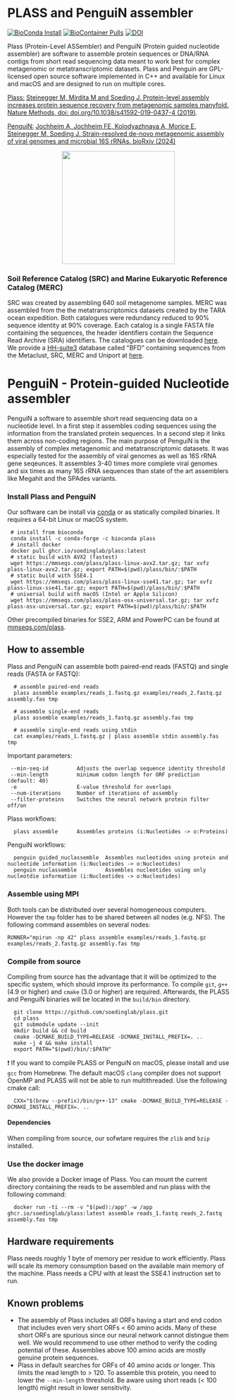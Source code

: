 # PLASS and PenguiN assembler
[![BioConda Install](https://img.shields.io/conda/dn/bioconda/plass.svg?style=flag&label=BioConda%20install)](https://anaconda.org/bioconda/plass)
[![BioContainer Pulls](https://img.shields.io/endpoint?url=https%3A%2F%2Fmmseqs.com%2Fbiocontainer.php%3Fcontainer%3Dplass)](https://biocontainers.pro/#/tools/plass)
[![DOI](https://zenodo.org/badge/118119513.svg)](https://zenodo.org/badge/latestdoi/118119513)

Plass (Protein-Level ASSembler) and PenguiN (Protein guided nucleotide assembler) are software to assemble protein sequences or DNA/RNA contigs from short read sequencing data meant to work best for complex metagenomic or metatranscriptomic datasets. Plass and Penguin are GPL-licensed open source software implemented in C++ and available for Linux and macOS and are designed to run on multiple cores. 

[Plass:](https://github.com/soedinglab/plass/tree/master?tab=readme-ov-file#plass---protein-level-assembler) [Steinegger M, Mirdita M and Soeding J. Protein-level assembly increases protein sequence recovery from metagenomic samples manyfold. Nature Methods, doi: doi.org/10.1038/s41592-019-0437-4 (2019)](https://www.nature.com/articles/s41592-019-0437-4).

[PenguiN:](https://github.com/soedinglab/plass/tree/master?tab=readme-ov-file#penguin---Protein-guided-Nucleotide-Assembler) [Jochheim A, Jochheim FE, Kolodyazhnaya A, Morice E, Steinegger M, Soeding J. Strain-resolved de-novo metagenomic assembly of viral genomes and microbial 16S rRNAs. bioRxiv (2024)](https://www.biorxiv.org/content/10.1101/2024.03.29.587318v1)

<p align="center"><img src="https://raw.githubusercontent.com/soedinglab/plass/master/.github/plass.png" height="256" /></p>

### Soil Reference Catalog (SRC) and Marine Eukaryotic Reference Catalog (MERC)
SRC was created by assembling 640 soil metagenome samples. MERC was assembled from the the metatranscriptomics datasets created by the TARA ocean expedition. Both catalogues were redundancy reduced to 90% sequence identity at 90% coverage.
Each catalog is a single FASTA file containing the sequences, the header identifiers contain the Sequence Read Archive (SRA) identifiers.
The catalogues can be downloaded [here](http://wwwuser.gwdg.de/~compbiol/plass/current_release/).
We provide a [HH-suite3](https://github.com/soedinglab/hh-suite) database called "BFD" containing sequences from the Metaclust, SRC, MERC and Uniport at [here](https://bfd.mmseqs.com/).

# PenguiN - Protein-guided Nucleotide assembler
PenguiN a software to assemble short read sequencing data on a nucleotide level. In a first step it assembles coding sequences using the information from the translated protein sequences. In a second step it links them across non-coding regions. The main purpose of PenguiN is the assembly of complex metagenomic and metatranscriptomic datasets. It was especially tested for the assembly of viral genomes as well as 16S rRNA gene seqeunces. It assembles 3-40 times more complete viral genomes and six times as many 16S rRNA sequences than state of the art assemblers like Megahit and the SPAdes variants.

### Install Plass and PenguiN
Our software can be install via [conda](https://github.com/conda-forge/miniforge) or as statically compiled binaries. It requires a 64-bit Linux or macOS system.

     # install from bioconda
     conda install -c conda-forge -c bioconda plass 
     # install docker
     docker pull ghcr.io/soedinglab/plass:latest
     # static build with AVX2 (fastest)
     wget https://mmseqs.com/plass/plass-linux-avx2.tar.gz; tar xvfz plass-linux-avx2.tar.gz; export PATH=$(pwd)/plass/bin/:$PATH
     # static build with SSE4.1
     wget https://mmseqs.com/plass/plass-linux-sse41.tar.gz; tar xvfz plass-linux-sse41.tar.gz; export PATH=$(pwd)/plass/bin/:$PATH
     # universal build with macOS (Intel or Apple Silicon)
     wget https://mmseqs.com/plass/plass-osx-universal.tar.gz; tar xvfz plass-osx-universal.tar.gz; export PATH=$(pwd)/plass/bin/:$PATH

Other precompiled binaries for SSE2, ARM and PowerPC can be found at [mmseqs.com/plass](https://mmseqs.com/plass).

## How to assemble
Plass and PenguiN can assemble both paired-end reads (FASTQ) and single reads (FASTA or FASTQ):

      # assemble paired-end reads 
      plass assemble examples/reads_1.fastq.gz examples/reads_2.fastq.gz assembly.fas tmp

      # assemble single-end reads 
      plass assemble examples/reads_1.fastq.gz assembly.fas tmp

      # assemble single-end reads using stdin
      cat examples/reads_1.fastq.gz | plass assemble stdin assembly.fas tmp


Important parameters: 

     --min-seq-id         Adjusts the overlap sequence identity threshold
     --min-length         minimum codon length for ORF prediction (default: 40)
     -e                   E-value threshold for overlaps 
     --num-iterations     Number of iterations of assembly
     --filter-proteins    Switches the neural network protein filter off/on

Plass workflows: 

      plass assemble      Assembles proteins (i:Nucleotides -> o:Proteins)
      
      
PenguiN workflows: 

      penguin guided_nuclassemble  Assembles nucleotides using protein and nucleotide information (i:Nucleotides -> o:Nucleotides)
      penguin nuclassemble         Assembles nucleotides using only nucleotdie information (i:Nucleotides -> o:Nucleotides)

### Assemble using MPI 
Both tools can be distributed over several homogeneous computers. However the `tmp` folder has to be shared between all nodes (e.g. NFS). The following command assembles on several nodes:

    RUNNER="mpirun -np 42" plass assemble examples/reads_1.fastq.gz examples/reads_2.fastq.gz assembly.fas tmp


### Compile from source
Compiling from source has the advantage that it will be optimized to the specific system, which should improve its performance. To compile `git`, `g++` (4.9 or higher) and `cmake` (3.0 or higher) are required. Afterwards, the PLASS and PenguiN binaries will be located in the `build/bin` directory.

      git clone https://github.com/soedinglab/plass.git
      cd plass
      git submodule update --init
      mkdir build && cd build
      cmake -DCMAKE_BUILD_TYPE=RELEASE -DCMAKE_INSTALL_PREFIX=. ..
      make -j 4 && make install
      export PATH="$(pwd)/bin/:$PATH"
        
:exclamation: If you want to compile PLASS or PenguiN on macOS, please install and use `gcc` from Homebrew. The default macOS `clang` compiler does not support OpenMP and PLASS will not be able to run multithreaded. Use the following cmake call:

      CXX="$(brew --prefix)/bin/g++-13" cmake -DCMAKE_BUILD_TYPE=RELEASE -DCMAKE_INSTALL_PREFIX=. ..

#### Dependencies

When compiling from source, our sofwtare requires the `zlib` and `bzip` installed.

### Use the docker image
We also provide a Docker image of Plass. You can mount the current directory containing the reads to be assembled and run plass with the following command:

      docker run -ti --rm -v "$(pwd):/app" -w /app ghcr.io/soedinglab/plass:latest assemble reads_1.fastq reads_2.fastq assembly.fas tmp

## Hardware requirements
Plass needs roughly 1 byte of memory per residue to work efficiently. Plass will scale its memory consumption based on the available main memory of the machine. Plass needs a CPU with at least the SSE4.1 instruction set to run. 

## Known problems 
* The assembly of Plass includes all ORFs having a start and end codon that includes even very short ORFs < 60 amino acids. Many of these short ORFs are spurious since our neural network cannot distingue them well. We would recommend to use other method to verify the coding potential of these. Assemblies above 100 amino acids are mostly genuine protein sequences. 
* Plass in default searches for ORFs of 40 amino acids or longer. This limits the read length to > 120. To assemble this protein, you need to lower the `--min-length` threshold. Be aware using short reads (< 100 length) might result in lower sensitivity.
